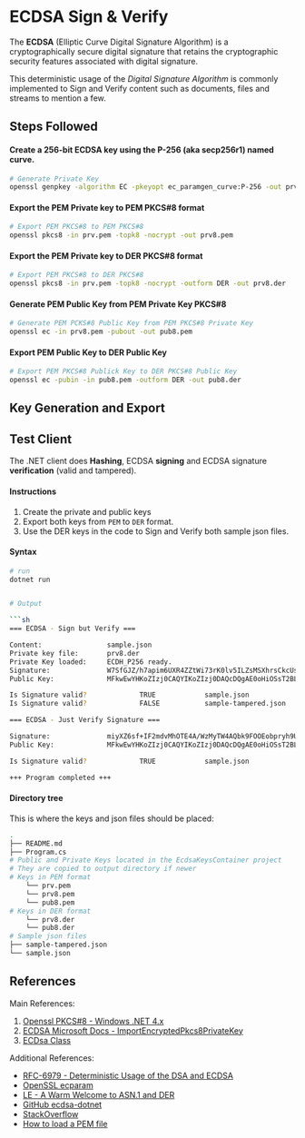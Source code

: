 # ECDSA Sign & Verify

The **ECDSA** (Elliptic Curve Digital Signature Algorithm) is a cryptographically secure digital signature that retains the cryptographic security features associated with digital signature.

This deterministic usage of the *Digital Signature Algorithm* is commonly implemented to Sign and Verify content such as documents, files and streams to mention a few.

## Steps Followed

#### Create a 256-bit ECDSA key using the P-256 (aka __secp256r1__) named curve.

```sh
# Generate Private Key
openssl genpkey -algorithm EC -pkeyopt ec_paramgen_curve:P-256 -out prv.pem
```

#### Export the PEM Private key to PEM PKCS#8 format

```sh
# Export PEM PKCS#8 to PEM PKCS#8
openssl pkcs8 -in prv.pem -topk8 -nocrypt -out prv8.pem
```

#### Export the PEM Private key to DER PKCS#8 format

```sh
# Export PEM PKCS#8 to DER PKCS#8
openssl pkcs8 -in prv.pem -topk8 -nocrypt -outform DER -out prv8.der
```

#### Generate PEM Public Key from PEM Private Key PKCS#8

```sh
# Generate PEM PCKS#8 Public Key from PEM PKCS#8 Private Key
openssl ec -in prv8.pem -pubout -out pub8.pem
```

#### Export PEM Public Key to DER Public Key
```sh
# Export PEM PKCS#8 Publick Key to DER PKCS#8 Public Key
openssl ec -pubin -in pub8.pem -outform DER -out pub8.der
```


## Key Generation and Export

## Test Client

The .NET client does **Hashing**, ECDSA **signing** and ECDSA signature **verification** (valid and tampered).

#### Instructions

1. Create the private and public keys
1. Export both keys from `PEM` to `DER` format.
1. Use the DER keys in the code to Sign and Verify both sample json files.

#### Syntax

```sh
# run
dotnet run


# Output

```sh
=== ECDSA - Sign but Verify ===

Content:                sample.json
Private key file:       prv8.der
Private Key loaded:     ECDH_P256 ready.
Signature:              W7SfGJZ/h7apim6UXR4ZZtWi73rK0lv5ILZsMSXhrsCkcUsqx6QqAEtDw2d5TLoThU2m88mKYu0igAgRHOM00w==
Public Key:             MFkwEwYHKoZIzj0CAQYIKoZIzj0DAQcDQgAE0oHiOSsT2BLTHzEolqkc565lVJVac5x/MdM7raVL4J9Pmf2XEQFn5qRTqLpt32I8mpBMHXNC/Q4xlDJ32UqOkw==

Is Signature valid?             TRUE            sample.json
Is Signature valid?             FALSE           sample-tampered.json

=== ECDSA - Just Verify Signature ===

Signature:              miyXZ6sf+IF2mdvMhOTE4A/WzMyTW4AQbk9FOOEobpryh9UY1VuqapA2sGn0Jov5cLMv66DksO+gH/RJQP2f6A==
Public Key:             MFkwEwYHKoZIzj0CAQYIKoZIzj0DAQcDQgAE0oHiOSsT2BLTHzEolqkc565lVJVac5x/MdM7raVL4J9Pmf2XEQFn5qRTqLpt32I8mpBMHXNC/Q4xlDJ32UqOkw==

Is Signature valid?             TRUE            sample.json

+++ Program completed +++
```

#### Directory tree

This is where the keys and json files should be placed:

```sh
.
├── README.md
├── Program.cs
# Public and Private Keys located in the EcdsaKeysContainer project
# They are copied to output directory if newer
# Keys in PEM format
    └── prv.pem
    └── prv8.pem
    └── pub8.pem
# Keys in DER format
    └── prv8.der
    └── pub8.der
# Sample json files
├── sample-tampered.json
└── sample.json
```

## References

Main References:

1. [Openssl PKCS#8 - Windows .NET 4.x](https://www.openssl.org/docs/man3.0/man1/openssl-pkcs8.html)
1. [ECDSA Microsoft Docs - ImportEncryptedPkcs8PrivateKey](https://learn.microsoft.com/en-us/dotnet/api/system.security.cryptography.asymmetricalgorithm.importencryptedpkcs8privatekey?view=net-8.0&viewFallbackFrom=netframework-4.7.2#system-security-cryptography-asymmetricalgorithm-importencryptedpkcs8privatekey(system-readonlyspan((system-byte))-system-readonlyspan((system-byte))-system-int32@))
1. [ECDsa Class](https://learn.microsoft.com/en-us/dotnet/api/system.security.cryptography.ecdsa?view=netframework-4.7.2)

Additional References:
- [RFC-6979 - Deterministic Usage of the DSA and ECDSA](https://datatracker.ietf.org/doc/html/rfc6979)
- [OpenSSL ecparam](https://www.openssl.org/docs/man1.0.2/man1/ecparam.html)
- [LE - A Warm Welcome to ASN.1 and DER](https://letsencrypt.org/docs/a-warm-welcome-to-asn1-and-der/)
- [GitHub ecdsa-dotnet](https://github.com/starkbank/ecdsa-dotnet)
- [StackOverflow](https://stackoverflow.com/questions/56144550/loading-an-ecc-private-key-in-net)
- [How to load a PEM file](https://www.scottbrady91.com/c-sharp/pem-loading-in-dotnet-core-and-dotnet)